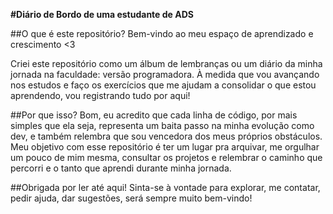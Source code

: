 **#Diário de Bordo de uma estudante de ADS**

##O que é este repositório?
Bem-vindo ao meu espaço de aprendizado e crescimento <3

Criei este repositório como um álbum de lembranças ou um diário da minha jornada na faculdade: versão programadora. À medida que vou avançando nos estudos e faço os exercícios que me ajudam a consolidar o que estou aprendendo, vou registrando tudo por aqui!

##Por que isso?
Bom, eu acredito que cada linha de código, por mais simples que ela seja, representa um baita passo na minha evolução como dev, e também relembra que sou vencedora dos meus próprios obstáculos. Meu objetivo com esse repositório é ter um lugar pra arquivar, me orgulhar um pouco de mim mesma, consultar os projetos e relembrar o caminho que percorri e o tanto que aprendi durante minha jornada.

##Obrigada por ler até aqui!
Sinta-se à vontade para explorar, me contatar, pedir ajuda, dar sugestões, será sempre muito bem-vindo!
